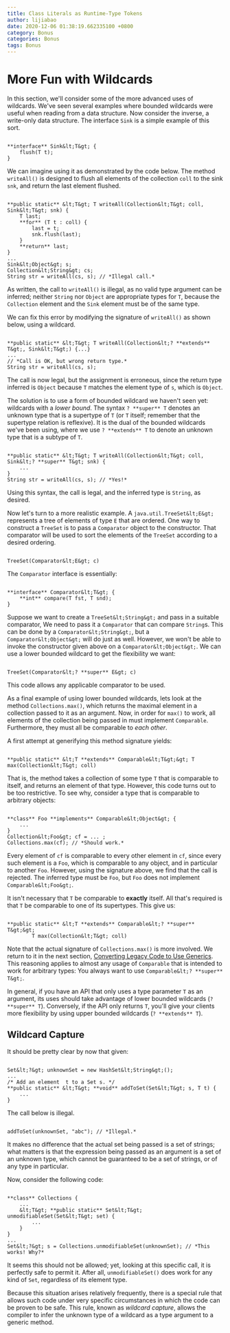 ```yaml
---
title: Class Literals as Runtime-Type Tokens
author: lijiabao
date: 2020-12-06 01:38:19.662335100 +0800
category: Bonus
categories: Bonus
tags: Bonus
---
```


# More Fun with Wildcards

In this section, we'll consider some of the more advanced uses of wildcards. We've seen several examples where bounded wildcards were useful when reading from a data structure. Now consider the inverse, a write-only data structure. The interface `Sink` is a simple example of this sort.

```

**interface** Sink&lt;T&gt; {
    flush(T t);
}

```

We can imagine using it as demonstrated by the code below. The method `writeAll()` is designed to flush all elements of the collection `coll` to the sink `snk`, and return the last element flushed.

```

**public static** &lt;T&gt; T writeAll(Collection&lt;T&gt; coll, Sink&lt;T&gt; snk) {
    T last;
    **for** (T t : coll) {
        last = t;
        snk.flush(last);
    }
    **return** last;
}
...
Sink&lt;Object&gt; s;
Collection&lt;String&gt; cs;
String str = writeAll(cs, s); // *Illegal call.*

```

As written, the call to `writeAll()` is illegal, as no valid type argument can be inferred; neither `String` nor `Object` are appropriate types for `T`, because the `Collection` element and the `Sink` element must be of the same type.

We can fix this error by modifying the signature of `writeAll()` as shown below, using a wildcard.

```

**public static** &lt;T&gt; T writeAll(Collection&lt;? **extends** T&gt;, Sink&lt;T&gt;) {...}
...
// *Call is OK, but wrong return type.* 
String str = writeAll(cs, s);

```

The call is now legal, but the assignment is erroneous, since the return type inferred is `Object` because `T` matches the element type of `s`, which is `Object`.

The solution is to use a form of bounded wildcard we haven't seen yet: wildcards with a *lower bound*. The syntax `? **super** T` denotes an unknown type that is a supertype of `T` (or `T` itself; remember that the supertype relation is reflexive). It is the dual of the bounded wildcards we've been using, where we use `? **extends** T` to denote an unknown type that is a subtype of `T`.

```

**public static** &lt;T&gt; T writeAll(Collection&lt;T&gt; coll, Sink&lt;? **super** T&gt; snk) {
    ...
}
String str = writeAll(cs, s); // *Yes!* 

```

Using this syntax, the call is legal, and the inferred type is `String`, as desired.

Now let's turn to a more realistic example. A `java.util.TreeSet&lt;E&gt;` represents a tree of elements of type `E` that are ordered. One way to construct a `TreeSet` is to pass a `Comparator` object to the constructor. That comparator will be used to sort the elements of the `TreeSet` according to a desired ordering.

```

TreeSet(Comparator&lt;E&gt; c) 

```

The `Comparator` interface is essentially:

```

**interface** Comparator&lt;T&gt; {
    **int** compare(T fst, T snd);
}

```

Suppose we want to create a `TreeSet&lt;String&gt;` and pass in a suitable comparator, We need to pass it a `Comparator` that can compare `String`s. This can be done by a `Comparator&lt;String&gt;`, but a `Comparator&lt;Object&gt;` will do just as well. However, we won't be able to invoke the constructor given above on a `Comparator&lt;Object&gt;`. We can use a lower bounded wildcard to get the flexibility we want:

```

TreeSet(Comparator&lt;? **super** E&gt; c) 

```

This code allows any applicable comparator to be used.

As a final example of using lower bounded wildcards, lets look at the method `Collections.max()`, which returns the maximal element in a collection passed to it as an argument. Now, in order for `max()` to work, all elements of the collection being passed in must implement `Comparable`. Furthermore, they must all be comparable to *each other*.

A first attempt at generifying this method signature yields:

```

**public static** &lt;T **extends** Comparable&lt;T&gt;&gt; T max(Collection&lt;T&gt; coll)

```

That is, the method takes a collection of some type `T` that is comparable to itself, and returns an element of that type. However, this code turns out to be too restrictive. To see why, consider a type that is comparable to arbitrary objects:

```

**class** Foo **implements** Comparable&lt;Object&gt; {
    ...
}
Collection&lt;Foo&gt; cf = ... ;
Collections.max(cf); // *Should work.*

```

Every element of `cf` is comparable to every other element in `cf`, since every such element is a `Foo`, which is comparable to any object, and in particular to another `Foo`. However, using the signature above, we find that the call is rejected. The inferred type must be `Foo`, but `Foo` does not implement `Comparable&lt;Foo&gt;`.

It isn't necessary that `T` be comparable to **exactly** itself. All that's required is that `T` be comparable to one of its supertypes. This give us:

```

**public static** &lt;T **extends** Comparable&lt;? **super** T&gt;&gt; 
        T max(Collection&lt;T&gt; coll)

```

Note that the actual signature of `Collections.max()` is more involved. We return to it in the next section, 
[Converting Legacy Code to Use Generics](convert.html). This reasoning applies to almost any usage of `Comparable` that is intended to work for arbitrary types: You always want to use `Comparable&lt;? **super** T&gt;`.

In general, if you have an API that only uses a type parameter `T` as an argument, its uses should take advantage of lower bounded wildcards (`? **super** T`). Conversely, if the API only returns `T`, you'll give your clients more flexibility by using upper bounded wildcards (`? **extends** T`).

## Wildcard Capture

It should be pretty clear by now that given:

```

Set&lt;?&gt; unknownSet = new HashSet&lt;String&gt;();
...
/* Add an element  t to a Set s. */ 
**public static** &lt;T&gt; **void** addToSet(Set&lt;T&gt; s, T t) {
    ...
}

```

The call below is illegal.

```

addToSet(unknownSet, "abc"); // *Illegal.*

```

It makes no difference that the actual set being passed is a set of strings; what matters is that the expression being passed as an argument is a set of an unknown type, which cannot be guaranteed to be a set of strings, or of any type in particular.

Now, consider the following code:

```

**class** Collections {
    ...
    &lt;T&gt; **public static** Set&lt;T&gt; unmodifiableSet(Set&lt;T&gt; set) {
        ...
    }
}
...
Set&lt;?&gt; s = Collections.unmodifiableSet(unknownSet); // *This works! Why?*

```

It seems this should not be allowed; yet, looking at this specific call, it is perfectly safe to permit it. After all, `unmodifiableSet()` does work for any kind of `Set`, regardless of its element type.

Because this situation arises relatively frequently, there is a special rule that allows such code under very specific circumstances in which the code can be proven to be safe. This rule, known as *wildcard capture*, allows the compiler to infer the unknown type of a wildcard as a type argument to a generic method.
